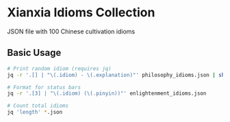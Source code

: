 # Xianxia Idioms Collection

JSON file with 100 Chinese cultivation idioms

## Basic Usage
```sh
# Print random idiom (requires jq)
jq -r '.[] | "\(.idiom) - \(.explanation)"' philosophy_idioms.json | shuf -n 1

# Format for status bars
jq -r '.[3] | "\(.idiom) (\(.pinyin))"' enlightenment_idioms.json

# Count total idioms
jq 'length' *.json
